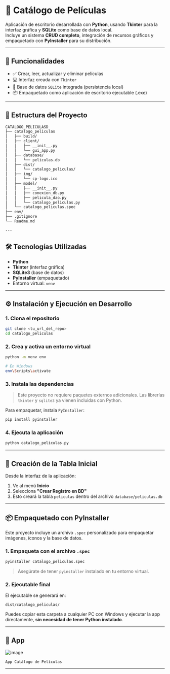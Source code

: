 # 🎥 Catálogo de Películas

Aplicación de escritorio desarrollada con **Python**, usando **Tkinter** para la interfaz gráfica y **SQLite** como base de datos local.  
Incluye un sistema **CRUD completo**, integración de recursos gráficos y empaquetado con **PyInstaller** para su distribución.

---

## 🧩 Funcionalidades

- ✅ Crear, leer, actualizar y eliminar películas
- 💻 Interfaz creada con `Tkinter`
- 📂 Base de datos `SQLite` integrada (persistencia local)
- 📦 Empaquetado como aplicación de escritorio ejecutable (.exe)
---
## 📁 Estructura del Proyecto

```bash
CATALOGO_PELICULASD
├── catalogo_peliculas
│   ├── build/
│   ├── client/
│   │   ├── __init__.py
│   │   └── gui_app.py
│   ├── database/
│   │   └── peliculas.db
│   ├── dist/
│   │   └── catalogo_peliculas/
│   ├── img/
│   │   └── cp-logo.ico
│   ├── model/
│   │   ├── __init__.py
│   │   ├── conexion_db.py
│   │   ├── pelicula_dao.py
│   │   └── catalogo_peliculas.py
│   └── catalogo_peliculas.spec
├── env/
├── .gitignore
└── Readme.md

---
```
## 🛠️ Tecnologías Utilizadas

- **Python**
- **Tkinter** (interfaz gráfica)
- **SQLite3** (base de datos)
- **PyInstaller** (empaquetado)
- Entorno virtual: `venv`

---

## ⚙️ Instalación y Ejecución en Desarrollo

### 1. Clona el repositorio

```bash
git clone <tu_url_del_repo>
cd catalogo_peliculas
```

### 2. Crea y activa un entorno virtual

```bash
python -m venv env

# En Windows
env\Scripts\activate
```

### 3. Instala las dependencias

> Este proyecto no requiere paquetes externos adicionales. Las librerías `tkinter` y `sqlite3` ya vienen incluidas con Python.

Para empaquetar, instala `PyInstaller`:

```bash
pip install pyinstaller
```

### 4. Ejecuta la aplicación

```bash
python catalogo_peliculas.py
```

---

## 🧪 Creación de la Tabla Inicial

Desde la interfaz de la aplicación:

1. Ve al menú **Inicio**
2. Selecciona **"Crear Registro en BD"**
3. Esto creará la tabla `peliculas` dentro del archivo `database/peliculas.db`

---

## 📦 Empaquetado con PyInstaller

Este proyecto incluye un archivo `.spec` personalizado para empaquetar imágenes, íconos y la base de datos.

### 1. Empaqueta con el archivo `.spec`

```bash
pyinstaller catalogo_peliculas.spec
```

> Asegúrate de tener `pyinstaller` instalado en tu entorno virtual.

### 2. Ejecutable final

El ejecutable se generará en:

```
dist/catalogo_peliculas/
```

Puedes copiar esta carpeta a cualquier PC con Windows y ejecutar la app directamente, **sin necesidad de tener Python instalado**.

---

## 📄 App
![image](https://github.com/user-attachments/assets/63ad0026-df2e-4959-bb75-f980f1a73f61)

```
App Catálogo de Películas

```

---

